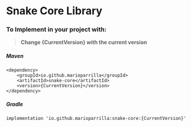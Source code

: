# Snake Core Library


### To Implement in your project with:
>**Change {CurrentVersion} with the current version**
##### Maven
````
<dependency>
    <groupId>io.github.marioparrilla</groupId>
    <artifactId>snake-core</artifactId>
    <version>{CurrentVersion}</version>
</dependency>
````

##### Gradle
````
implementation 'io.github.marioparrilla:snake-core:{CurrentVersion}'
````